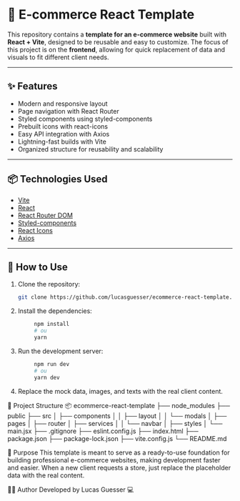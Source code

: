 # 🛒 E-commerce React Template

This repository contains a **template for an e-commerce website** built with **React + Vite**, designed to be reusable and easy to customize. The focus of this project is on the **frontend**, allowing for quick replacement of data and visuals to fit different client needs.

---

## ✨ Features

- Modern and responsive layout  
- Page navigation with React Router  
- Styled components using styled-components  
- Prebuilt icons with react-icons  
- Easy API integration with Axios  
- Lightning-fast builds with Vite  
- Organized structure for reusability and scalability

---

## 📦 Technologies Used

- [Vite](https://vitejs.dev/)  
- [React](https://reactjs.org/)  
- [React Router DOM](https://reactrouter.com/)  
- [Styled-components](https://styled-components.com/)  
- [React Icons](https://react-icons.github.io/react-icons/)  
- [Axios](https://axios-http.com/)

---

## 🔧 How to Use

1. Clone the repository:
   ```bash
   git clone https://github.com/lucasguesser/ecommerce-react-template.git


2. Install the dependencies:
   ```bash
        npm install
        # ou
        yarn

3. Run the development server:
   ```bash
        npm run dev
        # ou
        yarn dev

4. Replace the mock data, images, and texts with the real client content.

📁 Project Structure
    📦 ecommerce-react-template
    ├── node_modules
    ├── public
    ├── src
    │   ├── components
    │   │   ├── layout
    │   │   └── modals
    │   ├── pages
    │   ├── router
    │   ├── services
    │   │   └── navbar
    │   ├── styles
    │   └── main.jsx
    ├── .gitignore
    ├── eslint.config.js
    ├── index.html
    ├── package.json
    ├── package-lock.json
    ├── vite.config.js
    └── README.md


🎯 Purpose
    This template is meant to serve as a ready-to-use foundation for building professional e-commerce websites, making development faster and easier. When a new client requests a store, just replace the placeholder data with the real content.

🙋‍♂️ Author
    Developed by Lucas Guesser 💻